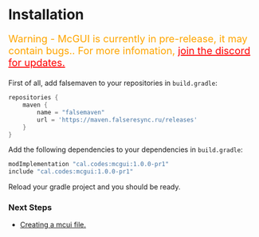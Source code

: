 # Installation

<p style="font-size: 20px; color: orange;">Warning - McGUI is currently in pre-release, it may contain bugs.. For more infomation, <a style=" color: red;" href="">join the discord for updates.</a></p>

First of all, add falsemaven to your repositories in `build.gradle`:

```groovy
repositories {
    maven {
        name = "falsemaven"
        url = 'https://maven.falseresync.ru/releases'
    }
}
```

Add the following dependencies to your dependencies in `build.gradle`:

```groovy
modImplementation "cal.codes:mcgui:1.0.0-pr1"
include "cal.codes:mcgui:1.0.0-pr1"
```

Reload your gradle project and you should be ready.

### Next Steps

- [Creating a mcui file.](/gs/createfile.md)


